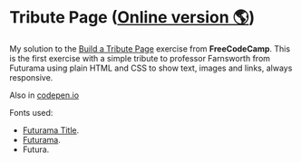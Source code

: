 # Tribute Page ([Online version 🌎](https://pouyio.github.io/freeCodeCamp/frontEnd/00tribute/))

My solution to the [Build a Tribute Page](https://www.freecodecamp.com/challenges/build-a-tribute-page) exercise from **FreeCodeCamp**. This is the first exercise with a simple tribute to professor Farnsworth from Futurama using plain HTML and CSS to show text, images and links, always responsive.

Also in [codepen.io](https://codepen.io/pouyio/full/KyJgrG/)

Fonts used:
- [Futurama Title](http://www.fonts2u.com/futurama-title-font.font).
- [Futurama](http://www.fonts2u.com/futurama-bold-font.font).
- Futura.